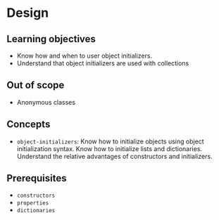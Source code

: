 # Design

## Learning objectives

- Know how and when to user object initializers.
- Understand that object initializers are used with collections

## Out of scope

- Anonymous classes

## Concepts

- `object-initializers`: Know how to initialize objects using object initialization syntax. Know how to initialize lists and dictionaries. Understand the relative advantages of constructors and initializers.

## Prerequisites

- `constructors`
- `properties`
- `dictionaries`
